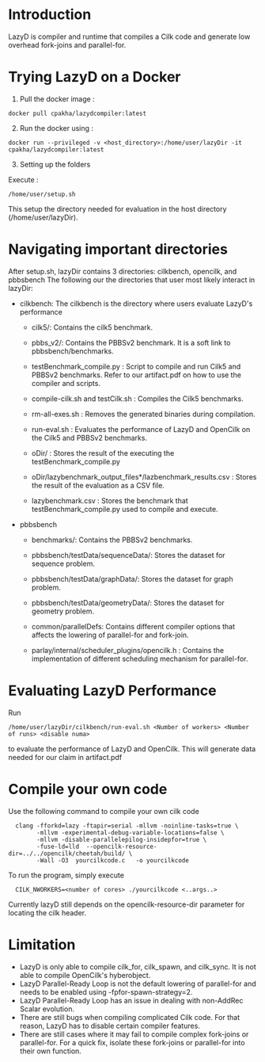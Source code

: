 # Introduction

LazyD is compiler and runtime that compiles a Cilk code and generate low overhead fork-joins and parallel-for.

# Trying LazyD on a Docker

1. Pull the docker image :

```console
docker pull cpakha/lazydcompiler:latest
```

2. Run the docker using :

```console
docker run --privileged -v <host_directory>:/home/user/lazyDir -it cpakha/lazydcompiler:latest
```

3. Setting up the folders

Execute :

```console
/home/user/setup.sh
```

This setup the directory needed for evaluation in the host directory (/home/user/lazyDir).

# Navigating important directories
After setup.sh, lazyDir contains 3 directories: cilkbench, opencilk, and pbbsbench
The following our the directories that user most likely interact in lazyDir:

- cilkbench: The cilkbench is the directory where users evaluate LazyD's performance

  - cilk5/: Contains the cilk5 benchmark.

  - pbbs_v2/: Contains the PBBSv2 benchmark. It is a soft link to pbbsbench/benchmarks.

  - testBenchmark_compile.py : Script to compile and run Cilk5 and PBBSv2 benchmarks.
    			       Refer to our artifact.pdf on how to use the compiler and scripts.

  - compile-cilk.sh and testCilk.sh : Compiles the Cilk5 benchmarks.

  - rm-all-exes.sh : Removes the generated binaries during compilation.

  - run-eval.sh : Evaluates the performance of LazyD and OpenCilk on the Cilk5 and PBBSv2 benchmarks.

  - oDir/ : Stores the result of the executing the testBenchmark_compile.py

  - oDir/lazybenchmark_output_files*/lazbenchmark_results.csv : Stores the result of the evaluation as a CSV file.

  - lazybenchmark.csv : Stores the benchmark that testBenchmark_compile.py used to compile and execute.

- pbbsbench

  - benchmarks/: Contains the PBBSv2 benchmarks.

  - pbbsbench/testData/sequenceData/: Stores the dataset for sequence problem.

  - pbbsbench/testData/graphData/: Stores the dataset for graph problem.

  - pbbsbench/testData/geometryData/: Stores the dataset for geometry problem.

  - common/parallelDefs: Contains different compiler options that affects the lowering of parallel-for and fork-join.

  - parlay/internal/scheduler_plugins/opencilk.h : Contains the implementation of different scheduling mechanism for parallel-for. 

# Evaluating LazyD Performance
Run 

```console
/home/user/lazyDir/cilkbench/run-eval.sh <Number of workers> <Number of runs> <disable numa>
```

to evaluate the performance of LazyD and OpenCilk.
This will generate data needed for our claim in artifact.pdf

# Compile your own code

Use the following command to compile your own cilk code

```console
  clang -fforkd=lazy -ftapir=serial -mllvm -noinline-tasks=true \
        -mllvm -experimental-debug-variable-locations=false \
        -mllvm -disable-parallelepilog-insidepfor=true \
        -fuse-ld=lld  --opencilk-resource-dir=../../opencilk/cheetah/build/ \
        -Wall -O3  yourcilkcode.c   -o yourcilkcode
```

To run the program, simply execute

```console
  CILK_NWORKERS=<number of cores> ./yourcilkcode <..args..>
```

Currently lazyD still depends on the opencilk-resource-dir parameter for locating the cilk header.

# Limitation

- LazyD is only able to compile cilk_for, cilk_spawn, and cilk_sync. It is not able to compile OpenCilk's hyberobject.
- LazyD Parallel-Ready Loop is not the default lowering of parallel-for and needs to be enabled using -fpfor-spawn-strategy=2.
- LazyD Parallel-Ready Loop has an issue in dealing with non-AddRec Scalar evolution.
- There are still bugs when compiling complicated Cilk code. For that reason, LazyD has to disable certain compiler features.
- There are still cases where it may fail to compile complex fork-joins or parallel-for. For a quick fix, isolate these fork-joins or parallel-for into their own function.